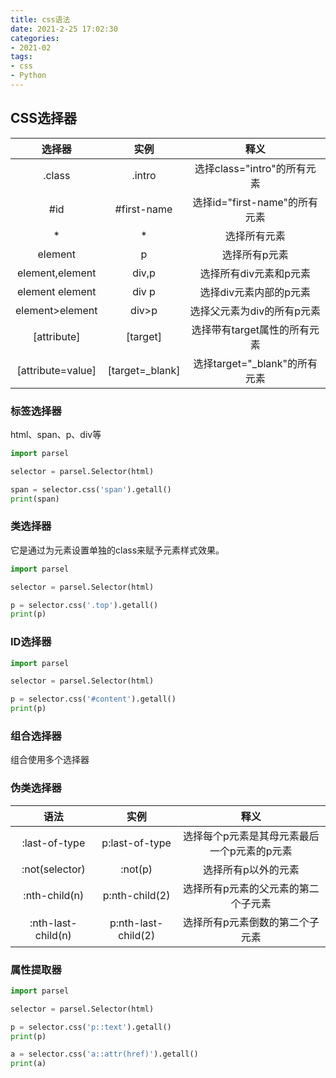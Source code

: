 ```yaml
---
title: css语法 
date: 2021-2-25 17:02:30
categories:
- 2021-02
tags:
- css
- Python
---
```



## CSS选择器

|      选择器       |      实例       |             释义              |
| :---------------: | :-------------: | :---------------------------: |
|      .class       |     .intro      |  选择class="intro"的所有元素  |
|        #id        |   #first-name   | 选择id="first-name"的所有元素 |
|         *         |        *        |         选择所有元素          |
|      element      |        p        |         选择所有p元素         |
|  element,element  |      div,p      |    选择所有div元素和p元素     |
|  element element  |      div p      |    选择div元素内部的p元素     |
|  element>element  |      div>p      |  选择父元素为div的所有p元素   |
|    [attribute]    |    [target]     | 选择带有target属性的所有元素  |
| [attribute=value] | [target=_blank] | 选择target="_blank"的所有元素 |

### 标签选择器

html、span、p、div等

```python
import parsel

selector = parsel.Selector(html)

span = selector.css('span').getall()
print(span)
```



### 类选择器

它是通过为元素设置单独的class来赋予元素样式效果。

```python
import parsel

selector = parsel.Selector(html)

p = selector.css('.top').getall()
print(p)
```

### ID选择器

```python
import parsel

selector = parsel.Selector(html)

p = selector.css('#content').getall()
print(p)
```

### 组合选择器

组合使用多个选择器

### 伪类选择器

|        语法        |        实例         |                    释义                     |
| :----------------: | :-----------------: | :-----------------------------------------: |
|   :last-of-type    |   p:last-of-type    | 选择每个p元素是其母元素最后一个p元素的p元素 |
|   :not(selector)   |       :not(p)       |             选择所有p以外的元素             |
|   :nth-child(n)    |   p:nth-child(2)    |     选择所有p元素的父元素的第二个子元素     |
| :nth-last-child(n) | p:nth-last-child(2) |       选择所有p元素倒数的第二个子元素       |

### 属性提取器

```python
import parsel

selector = parsel.Selector(html)

p = selector.css('p::text').getall()
print(p)

a = selector.css('a::attr(href)').getall()
print(a)
```